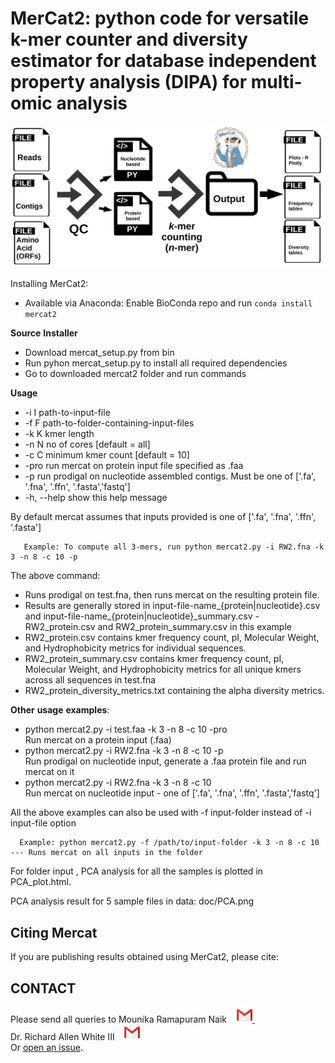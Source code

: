 MerCat2: python code for versatile k-mer counter and diversity estimator for database independent property analysis (DIPA) for multi-omic analysis
================================================

![GitHub Logo](doc/mercat_workflow.jpg)

  
Installing MerCat2: 
 - Available via Anaconda: Enable BioConda repo and run `conda install mercat2`  <br/>

**Source** **Installer**
 - Download mercat_setup.py from bin  <br/>
 - Run pyhon mercat_setup.py to install all required dependencies  <br/>
 - Go to downloaded mercat2 folder and run commands <br/>

**Usage** <br/>
 - -i I path-to-input-file <br/>
 - -f F path-to-folder-containing-input-files <br/>
 - -k K kmer length<br/>
 - -n N no of cores [default = all]<br/>
 - -c C minimum kmer count [default = 10]<br/>
 - -pro run mercat on protein input file specified as .faa<br/>
 - -p run prodigal on nucleotide assembled contigs. Must be one of ['.fa', '.fna', '.ffn', '.fasta','fastq']<br/>
 - -h, --help show this help message<br/>

By default mercat assumes that inputs provided is one of ['.fa', '.fna', '.ffn', '.fasta'] <br/>

       Example: To compute all 3-mers, run python mercat2.py -i RW2.fna -k 3 -n 8 -c 10 -p
 
The above command:

- Runs prodigal on test.fna, then runs mercat on the resulting protein file.<br/>
- Results are generally stored in input-file-name_{protein|nucleotide}.csv and input-file-name_{protein|nucleotide}_summary.csv
       - RW2_protein.csv and RW2_protein_summary.csv in this example
- RW2_protein.csv contains kmer frequency count, pI, Molecular Weight, and Hydrophobicity metrics for individual sequences.
- RW2_protein_summary.csv contains kmer frequency count, pI, Molecular Weight, and Hydrophobicity metrics for all unique kmers across all sequences in test.fna
- RW2_protein_diversity_metrics.txt containing the alpha diversity metrics.

**Other** **usage** **examples**:

- python mercat2.py -i test.faa -k 3 -n 8 -c 10 -pro</br>
     Run mercat on a protein input (.faa)
- python mercat2.py -i RW2.fna -k 3 -n 8 -c 10 -p </br>
      Run prodigal on nucleotide input, generate a .faa protein file and run mercat on it
- python mercat2.py -i RW2.fna -k 3 -n 8 -c 10 </br>
      Run mercat on nucleotide input - one of ['.fa', '.fna', '.ffn', '.fasta','fastq']

All the above examples can also be used with -f input-folder instead of -i input-file option</br>

      Example: python mercat2.py -f /path/to/input-folder -k 3 -n 8 -c 10 --- Runs mercat on all inputs in the folder

For folder input , PCA analysis for all the samples is plotted in PCA_plot.html.

PCA analysis result for 5 sample files in data:
doc/PCA.png
  
Citing Mercat
-------------
If you are publishing results obtained using MerCat2, please cite:



CONTACT
-------

Please send all queries to Mounika Ramapuram Naik &nbsp;&nbsp;      <a href="mailto:mramapur@uncc.edu?"><img src="doc/gmail.png" style="width:25px;height:25px"/>    </a> &nbsp; &nbsp;  <br /> 
Dr. Richard Allen White III &nbsp;&nbsp;   <a href="mailto:rwhit101@uncc.edu?"><img src="doc/gmail.png" style="width:25px;height:25px"/>      </a>
 <br />
Or [open an issue](https://github.com/raw-lab/cerberus/issues).

